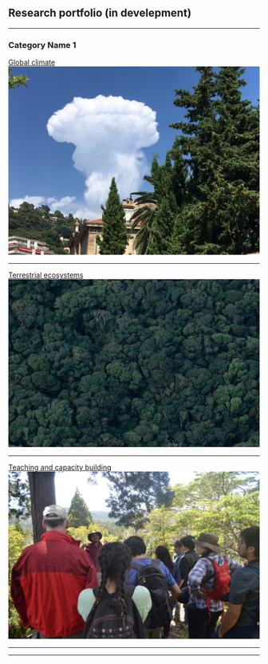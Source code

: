 ## Research portfolio (in develepment)

---

### Category Name 1 

[Global climate](/sample_page)
<img src="images/IMG_5687.JPG?raw=true"/>

---
[Terrestrial ecosystems](/pdf/sample_presentation.pdf)
<img src="images/DSC_0885.jpg?raw=true"/>

---
[Teaching and capacity building](http://example.com/)
<img src="images/IMG_6316.JPG?raw=true"/>

---



---
<!-- Remove above link if you don't want to attibute -->

